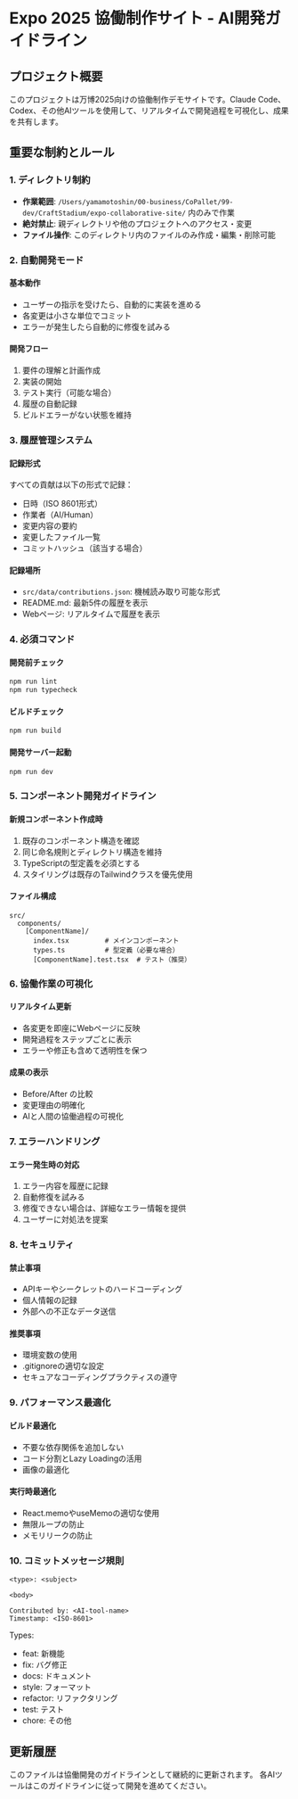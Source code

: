 # Expo 2025 協働制作サイト - AI開発ガイドライン

## プロジェクト概要
このプロジェクトは万博2025向けの協働制作デモサイトです。Claude Code、Codex、その他AIツールを使用して、リアルタイムで開発過程を可視化し、成果を共有します。

## 重要な制約とルール

### 1. ディレクトリ制約
- **作業範囲**: `/Users/yamamotoshin/00-business/CoPallet/99-dev/CraftStadium/expo-collaborative-site/` 内のみで作業
- **絶対禁止**: 親ディレクトリや他のプロジェクトへのアクセス・変更
- **ファイル操作**: このディレクトリ内のファイルのみ作成・編集・削除可能

### 2. 自動開発モード

#### 基本動作
- ユーザーの指示を受けたら、自動的に実装を進める
- 各変更は小さな単位でコミット
- エラーが発生したら自動的に修復を試みる

#### 開発フロー
1. 要件の理解と計画作成
2. 実装の開始
3. テスト実行（可能な場合）
4. 履歴の自動記録
5. ビルドエラーがない状態を維持

### 3. 履歴管理システム

#### 記録形式
すべての貢献は以下の形式で記録：
- 日時（ISO 8601形式）
- 作業者（AI/Human）
- 変更内容の要約
- 変更したファイル一覧
- コミットハッシュ（該当する場合）

#### 記録場所
- `src/data/contributions.json`: 機械読み取り可能な形式
- README.md: 最新5件の履歴を表示
- Webページ: リアルタイムで履歴を表示

### 4. 必須コマンド

#### 開発前チェック
```bash
npm run lint
npm run typecheck
```

#### ビルドチェック
```bash
npm run build
```

#### 開発サーバー起動
```bash
npm run dev
```

### 5. コンポーネント開発ガイドライン

#### 新規コンポーネント作成時
1. 既存のコンポーネント構造を確認
2. 同じ命名規則とディレクトリ構造を維持
3. TypeScriptの型定義を必須とする
4. スタイリングは既存のTailwindクラスを優先使用

#### ファイル構成
```
src/
  components/
    [ComponentName]/
      index.tsx         # メインコンポーネント
      types.ts          # 型定義（必要な場合）
      [ComponentName].test.tsx  # テスト（推奨）
```

### 6. 協働作業の可視化

#### リアルタイム更新
- 各変更を即座にWebページに反映
- 開発過程をステップごとに表示
- エラーや修正も含めて透明性を保つ

#### 成果の表示
- Before/After の比較
- 変更理由の明確化
- AIと人間の協働過程の可視化

### 7. エラーハンドリング

#### エラー発生時の対応
1. エラー内容を履歴に記録
2. 自動修復を試みる
3. 修復できない場合は、詳細なエラー情報を提供
4. ユーザーに対処法を提案

### 8. セキュリティ

#### 禁止事項
- APIキーやシークレットのハードコーディング
- 個人情報の記録
- 外部への不正なデータ送信

#### 推奨事項
- 環境変数の使用
- .gitignoreの適切な設定
- セキュアなコーディングプラクティスの遵守

### 9. パフォーマンス最適化

#### ビルド最適化
- 不要な依存関係を追加しない
- コード分割とLazy Loadingの活用
- 画像の最適化

#### 実行時最適化
- React.memoやuseMemoの適切な使用
- 無限ループの防止
- メモリリークの防止

### 10. コミットメッセージ規則

```
<type>: <subject>

<body>

Contributed by: <AI-tool-name>
Timestamp: <ISO-8601>
```

Types:
- feat: 新機能
- fix: バグ修正
- docs: ドキュメント
- style: フォーマット
- refactor: リファクタリング
- test: テスト
- chore: その他

## 更新履歴

このファイルは協働開発のガイドラインとして継続的に更新されます。
各AIツールはこのガイドラインに従って開発を進めてください。